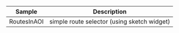 | Sample  | Description    |
| :---:   | :---: |
| RoutesInAOI | simple route selector (using sketch widget)  |